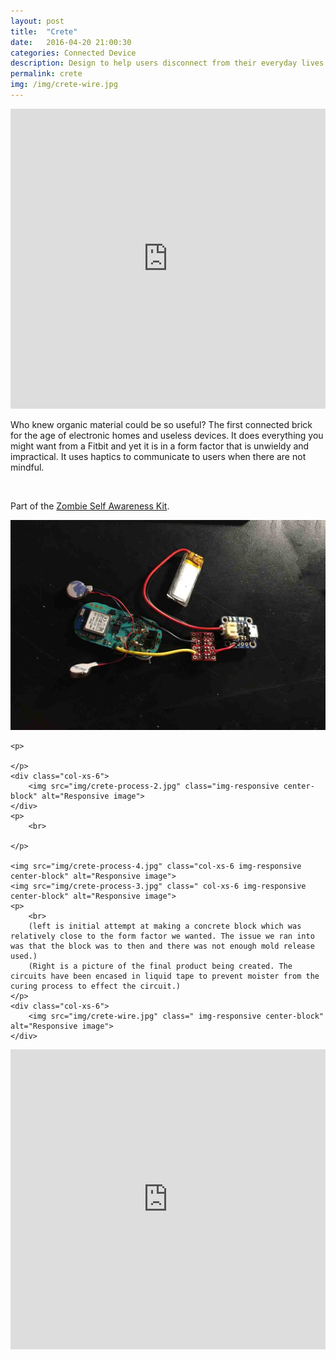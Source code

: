 ```yaml
---
layout: post
title:  "Crete"
date:   2016-04-20 21:00:30
categories: Connected Device  
description: Design to help users disconnect from their everyday lives through the use of haptic vibrations that tell them to be more mindful.
permalink: crete
img: /img/crete-wire.jpg
---
```


<div>
	<iframe width="100%" height="480" src="https://www.youtube.com/embed/hJkIgraE530" frameborder="0" allowfullscreen></iframe>
</div>

<div class="row">
	<div class="col-xs-1"></div>
	<div class="col-xs-10">
		<p>Who knew organic material could be so useful? The first connected brick for the age of electronic homes and useless devices. It does everything you might want from a Fitbit and yet it is in a form factor that is unwieldy and impractical. It uses haptics to communicate to users when there are not mindful.</p>
		<br>
		<p>
		Part of the	<a href="/apocalypse"> Zombie Self Awareness Kit</a>. 
		</p>
	</div>
	<div class="col-xs-6">
			<img src="img/crete-process.jpg" class="img-responsive center-block" alt="Responsive image">
	</div>

	<p>
		
	</p>
	<div class="col-xs-6">
		<img src="img/crete-process-2.jpg" class="img-responsive center-block" alt="Responsive image">
	</div>
	<p>
		<br>

	</p>

	<img src="img/crete-process-4.jpg" class="col-xs-6 img-responsive center-block" alt="Responsive image">
	<img src="img/crete-process-3.jpg" class=" col-xs-6 img-responsive center-block" alt="Responsive image">
	<p>
		<br>
		(left is initial attempt at making a concrete block which was relatively close to the form factor we wanted. The issue we ran into was that the block was to then and there was not enough mold release used.)
		(Right is a picture of the final product being created. The circuits have been encased in liquid tape to prevent moister from the curing process to effect the circuit.)
	</p>
	<div class="col-xs-6">
		<img src="img/crete-wire.jpg" class=" img-responsive center-block" alt="Responsive image">
	</div>
</div>
<div>
	<iframe width="100%" height="480" src="https://www.youtube.com/embed/GyFxrQd7-zw?list=PLp1AzLEITCFxnF3zXRn5ZErynB5Vg5Ynr" frameborder="0" allowfullscreen></iframe>
</div>


